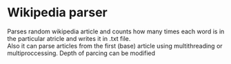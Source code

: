 # Wikipedia parser
Parses random wikipedia article and counts how many times each word is in the particular atricle and writes it in .txt file. <br/>
Also it can parse articles from the first (base) article using multithreading or multiproccessing. Depth of parcing can be modified
